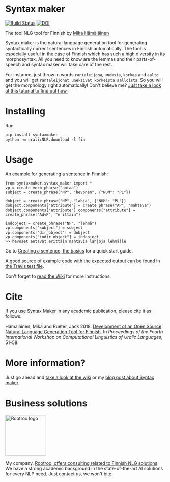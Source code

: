 Syntax maker
=======

[![Build Status](https://travis-ci.com/mikahama/syntaxmaker.svg?branch=master)](https://travis-ci.com/mikahama/syntaxmaker) [![DOI](https://zenodo.org/badge/DOI/10.5281/zenodo.3483626.svg)](https://doi.org/10.5281/zenodo.3483626)

The tool NLG tool for Finnish by [Mika Hämäläinen](https://mikakalevi.com)

Syntax maker is the natural language generation tool for generating syntactically correct sentences in Finnish automatically. The tool is especially useful in the case of Finnish which has such a high diversity in its morphosyntax. All you need to know are the lemmas and their parts-of-speech and syntax maker will take care of the rest.

For instance, just throw in words `rantaleijona`, `uneksia`, `korkea` and `aalto` and you will get `rantaleijonat uneksivat korkeista aalloista`. So you will get the morphology right automatically! Don't believe me? [Just take a look at this tutorial to find out how.](https://github.com/mikahama/syntaxmaker/wiki/Creating-a-sentence,-the-basics)

# Installing
Run

    pip install syntaxmaker
    python -m uralicNLP.download -l fin


# Usage

An example for generating a sentence in Finnish:

    from syntaxmaker.syntax_maker import *
    vp = create_verb_pharse("antaa")
    subject = create_phrase("NP", "hevonen", {"NUM": "PL"})

    dobject = create_phrase("NP", "lahja", {"NUM": "PL"})
    dobject.components["attribute"] = create_phrase("AP", "mahtava")
    dobject.components["attribute"].components["attribute"] = create_phrase("AdvP", "erittäin")

    indobject = create_phrase("NP", "lehmä")
    vp.components["subject"] = subject
    vp.components["dir_object"] = dobject
    vp.components["indir_object"] = indobject
    >> hevoset antavat erittäin mahtavia lahjoja lehmälle

Go to [Creating a sentence, the basics](https://github.com/mikahama/syntaxmaker/wiki/Creating-a-sentence,-the-basics) for a quick start guide.

A good source of example code with the expected output can be found in [the Travis test file](https://github.com/mikahama/syntaxmaker/blob/master/travis_test.py).

Don't forget to [read the Wiki](https://github.com/mikahama/syntaxmaker/wiki) for more instructions.

# Cite

If you use Syntax Maker in any academic publication, please cite it as follows:

Hämäläinen, Mika and Rueter, Jack  2018.  [Development of an Open Source Natural Language Generation Tool for Finnish](http://aclweb.org/anthology/W18-0205).  In *Proceedings of the Fourth International Workshop on Computational Linguistics of Uralic Languages*, 51–58.

# More information?

Just go ahead and [take a look at the wiki](https://github.com/mikahama/syntaxmaker/wiki) or my [blog post about Syntax maker](https://mikalikes.men/create-finnish-sentences-computationally-in-python-nlg/).

# Business solutions

<img src="https://rootroo.com/cropped-logo-01-png/" alt="Rootroo logo" width="128px" height="128px">

My company, [Rootroo, offers consulting related to Finnish NLG solutions](https://rootroo.com/). We have a strong academic background in the state-of-the-art AI solutions for every NLP need. Just contact us, we won't bite.
